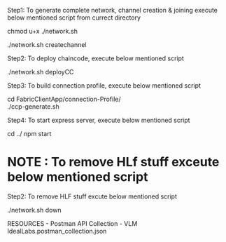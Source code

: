 Step1: To generate complete network, channel creation & joining execute below mentioned script from currect directory

chmod u+x ./network.sh


./network.sh createchannel


Step2: To deploy chaincode, execute below mentioned script 

./network.sh deployCC

Step3: To build connection profile, execute below mentioned script 

cd FabricClientApp/connection-Profile/    
./ccp-generate.sh

Step4: To start express server, execute below mentioned script 

cd ../
npm start

NOTE : To remove HLf stuff exceute below mentioned script
=======
Step2: To remove HLF stuff excute below mentioned script


./network.sh down

RESOURCES - 
Postman API Collection - VLM IdealLabs.postman_collection.json
